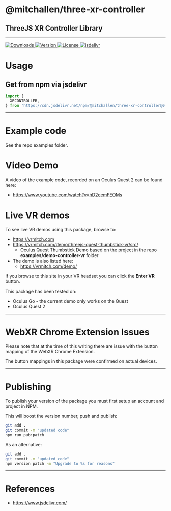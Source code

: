 
@mitchallen/three-xr-controller
==
ThreeJS XR Controller Library
--

* * * 

<p align="left">
  <a href="https://npmjs.com/package/@mitchallen/three-xr-controller">
    <img src="http://img.shields.io/npm/dt/@mitchallen/three-xr-controller.svg?style=flat-square" alt="Downloads">
  </a>
  <a href="https://npmjs.org/package/@mitchallen/three-xr-controller">
    <img src="http://img.shields.io/npm/v/@mitchallen/three-xr-controller.svg?style=flat-square" alt="Version">
  </a>
  <a href="https://npmjs.com/package/@mitchallen/three-xr-controller">
    <img src="https://img.shields.io/npm/l/@mitchallen/three-xr-controller.svg?style=flat-square" alt="License">
  </a>
  <a href="https://www.jsdelivr.com/package/npm/@mitchallen/three-xr-controller">
    <img src="https://data.jsdelivr.com/v1/package/npm/@mitchallen/three-xr-controller/badge" alt="jsdelivr">
  </a>
</p>

# Usage

## Get from npm via jsdelivr 

```js
import {
  XRCONTROLLER,
} from 'https://cdn.jsdelivr.net/npm/@mitchallen/three-xr-controller@0.1.4/dist/three-xr-controller.modern.js'
```

* * *

# Example code

See the repo examples folder.

# Video Demo

A video of the example code, recorded on an Oculus Quest 2 can be found here:

* https://www.youtube.com/watch?v=hD2eemFEOMs

# Live VR demos

To see live VR demos using this package, browse to:

* https://vrmitch.com
* https://vrmitch.com/demo/threejs-quest-thumbstick-vr/src/ 
  * Oculus Quest Thumbstick Demo based on the project in the repo **examples/demo-controller-vr** folder
* The demo is also listed here:
  * https://vrmitch.com/demo/

If you browse to this site in your VR headset you can click the **Enter VR** button.

This package has been tested on:

* Oculus Go - the current demo only works on the Quest
* Oculus Quest 2

* * *

# WebXR Chrome Extension Issues

Please note that at the time of this writing there are issue with the button mapping of the WebXR Chrome Extension.

The button mappings in this package were confirmed on actual devices.

* * *

# Publishing

To publish your version of the package you must first setup an account and project in NPM.

This will boost the version number, push and publish:

```sh
git add .
git commit -m "updated code"
npm run pub:patch
```

As an alternative:

```sh
git add .
git commit -m "updated code"
npm version patch -m "Upgrade to %s for reasons"
```

* * * 

# References

* https://www.jsdelivr.com/

